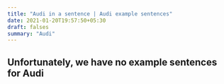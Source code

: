 ```yaml
---
title: "Audi in a sentence | Audi example sentences"
date: 2021-01-20T19:57:50+05:30
draft: falses
summary: "Audi"
---
```

## Unfortunately, we have no example sentences for Audi                 
